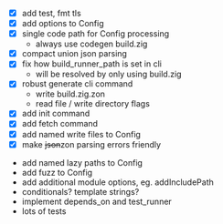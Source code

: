 - [x] add test, fmt tls
- [x] add options to Config
- [x] single code path for Config processing
  - always use codegen build.zig
- [x] compact union json parsing
- [x] fix how build_runner_path is set in cli
  - will be resolved by only using build.zig
- [x] robust generate cli command
  - write build.zig.zon
  - read file / write directory flags
- [x] add init command
- [x] add fetch command
- [x] add named write files to Config
- [x] make ~~json~~zon parsing errors friendly

- add named lazy paths to Config
- add fuzz to Config
- add additional module options, eg. addIncludePath
- conditionals? template strings?
- implement depends_on and test_runner
- lots of tests

